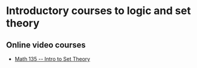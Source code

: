 # Introductory courses to logic and set theory

## Online video courses

- [Math 135 -- Intro to Set Theory](https://youtube.com/playlist?list=PLjJhPCaCziSQyON7NLc8Ac8ibdm6_iDQf&si=PXmTSLTIujMx5OQX)
